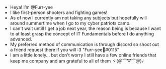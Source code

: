 - Heya! I’m @Furr-yee
- I like first-person shooters and fighting games!
- As of now i currently am not taking any subjects but hopefully will around summertime when I go to my cyber patriots camp.
- I can't wait untill I get a job next year, the reason being is because I want to at least grasp the concept of IT Fundamentals before I do anything advanced.
- My preferred method of communication is through discord so shoot out a friend request there if you will :3 "Furr-yee🐾#0115"
- I am a little lonely... but don't worry I still have a few online friends that keep me company and am grateful to all of them ヾ(＠⌒▽⌒＠)ﾉ
